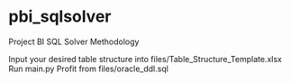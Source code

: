# pbi_sqlsolver
Project BI SQL Solver Methodology

Input your desired table structure into files/Table_Structure_Template.xlsx
Run main.py
Profit from files/oracle_ddl.sql